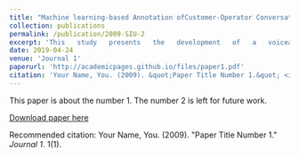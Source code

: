 ```yaml
---
title: "Machine learning-based Annotation ofCustomer-Operator Conversation Clips for VoiceActivity Detection"
collection: publications
permalink: /publication/2009-SIU-2
excerpt: 'This   study   presents   the   development   of   a   voiceactivity  detection  (VAD)  system  tested  on  call  center  telephonydata  obtained  from  our  local  site.  The  concept  of  bag  of  audiowords (BoAW) combined with a naive Bayes classifier was appliedto  achieve  the  task.  It  was  formulated  as  a  binary  classificationproblem with speech as the positive class and silence/backgroundnoise as the negative class. All the processing was performed onthe Mel-frequency cepstral coefficients (MFCCs) extracted fromthe audio recordings. The results which are presented as accuracyscore  and  receiver  operating  characteristics  (ROC)  indicate  anexcellent performance of the developed model. The system is to bedeployed within our call center to aid data analysis and improveoverall  efficiency  of  the  center.'
date: 2019-04-24
venue: 'Journal 1'
paperurl: 'http://academicpages.github.io/files/paper1.pdf'
citation: 'Your Name, You. (2009). &quot;Paper Title Number 1.&quot; <i>Journal 1</i>. 1(1).'
---
```

This paper is about the number 1. The number 2 is left for future work.

[Download paper here](http://academicpages.github.io/files/paper1.pdf)

Recommended citation: Your Name, You. (2009). "Paper Title Number 1." <i>Journal 1</i>. 1(1).